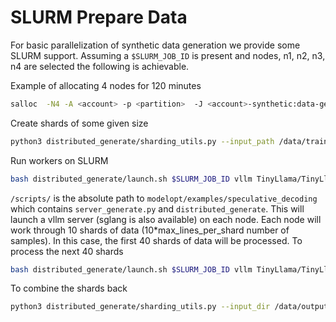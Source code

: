 # SLURM Prepare Data

For basic parallelization of synthetic data generation we provide some SLURM support.
Assuming a `$SLURM_JOB_ID` is present and nodes, n1, n2, n3, n4 are selected the following is achievable.

Example of allocating 4 nodes for 120 minutes

```sh
salloc  -N4 -A <account> -p <partition>  -J <account>-synthetic:data-gen -t 120
```

Create shards of some given size

```sh
python3 distributed_generate/sharding_utils.py --input_path /data/train.jsonl --output_dir /data/train/ --max_lines_per_shard 10000
```

Run workers on SLURM

```sh
bash distributed_generate/launch.sh $SLURM_JOB_ID vllm TinyLlama/TinyLlama-1.1B-Chat-v1.0 /data/train/ /data/output /scripts/ 0 10 n1,n2,n3,n4 "\"You are a helpful assistant.\""
```

`/scripts/` is the absolute path to `modelopt/examples/speculative_decoding` which contains `server_generate.py` and `distributed_generate`.
This will launch a vllm server (sglang is also available) on each node. Each node will work through 10 shards of data (10\*max_lines_per_shard number of samples).
In this case, the first 40 shards of data will be processed.
To process the next 40 shards

```sh
bash distributed_generate/launch.sh $SLURM_JOB_ID vllm TinyLlama/TinyLlama-1.1B-Chat-v1.0 /data/train/ /data/output /scripts/ 40 10 n1,n2,n3,n4
```

To combine the shards back

```sh
python3 distributed_generate/sharding_utils.py --input_dir /data/output/ --output_path /data/output.jsonl --combine
```
